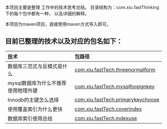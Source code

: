  本项目主要是整理 工作中的技术思考总结。 目录结构为：com.xiu.fastThinking下的每个包中都有一种， 以及详细的解释。
 
 本项目为maven项目，直接使用maven方式导入即可。

## 目前已整理的技术以及对应的包名如下：
|技术|包路径|
| :------ | :------ |
| 数据库三范式与反模式是什么							|				[com.xiu.fastTech.threenormalform](src/main/java/com/xiu/fastThinking/threenormalform/README.MD)|
| mysql数据库为什么不推荐使用物理外键					|				[com.xiu.fastTech.mysqlforeignkey](src/main/java/com/xiu/fastThinking/mysqlforeignkey/README.MD)|
| Innodb的主键怎么选择							    |				[com.xiu.fastTech.primarykeychoose](src/main/java/com/xiu/fastThinking/primarykeychoose/README.MD)|
| 使用覆盖索引为什么更快								|				[com.xiu.fastTech.coverindex](src/main/java/com/xiu/fastThinking/coverindex/README.MD)|
| 数据库索引使用总结									|				[com.xiu.fastTech.indexuse](src/main/java/com/xiu/fastThinking/indexuse/README.MD)|


	